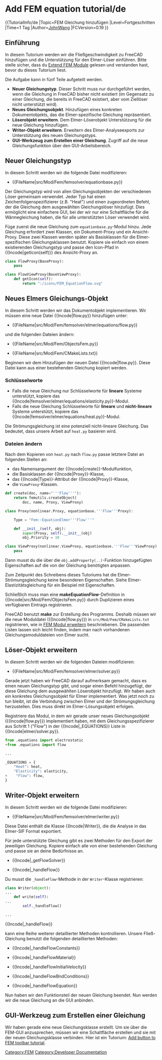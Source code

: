 # Add FEM equation tutorial/de



{{TutorialInfo/de
|Topic=FEM Gleichung hinzufügen
|Level=Fortgeschritten
|Time=1 Tag
|Author=[JohnWang](User:JohnWang.md)
|FCVersion=0.19
}}

## Einführung

In diesem Tutorium werden wir die Fließgeschwindigkeit zu FreeCAD hinzufügen und die Unterstützung für den Elmer-Löser einführen. Bitte stelle sicher, dass du [Extend FEM Module](Extend_FEM_Module/de.md) gelesen und verstanden hast, bevor du dieses Tutorium liest.

Die Aufgabe kann in fünf Teile aufgeteilt werden.

-   **Neuer Gleichungstyp**. Dieser Schritt muss nur durchgeführt werden, wenn die Gleichung in FreeCAD bisher nicht existiert (im Gegensatz zu einer Gleichung, die bereits in FreeCAD existiert, aber vom Ziellöser nicht unterstützt wird).
-   **Neues Gleichungsobjekt**. Hinzufügen eines konkreten Dokumentobjekts, das die Elmer-spezifische Gleichung repräsentiert.
-   **Löserobjekt erweitern**. Dem Elmer-Löserobjekt Unterstützung für die neue Gleichung hinzufügen.
-   **Writer-Objekt erweitern**. Erweitern des Elmer-Analyseexports zur Unterstützung des neuen Gleichungstyps.
-   **GUI-Werkzeug zum Erstellen einer Gleichung**. Zugriff auf die neue Gleichungsfunktion über den GUI-Arbeitsbereich.

## Neuer Gleichungstyp 

In diesem Schritt werden wir die folgende Datei modifizieren:

-    {{FileName|src/Mod/Fem/femsolver/equationbase.py}}
    

Der Gleichungstyp wird von allen Gleichungsobjekten der verschiedenen Löser gemeinsam verwendet. Jeder Typ hat einen Zeichenfolgenspezifizierer (z.B. \"Heat\") und einen zugeordneten Befehl, der die Gleichung dem ausgewählten Gleichungslöser hinzufügt. Dies ermöglicht eine einfachere GUI, bei der wir nur eine Schaltfläche für die Wärmegleichung haben, die für alle unterstützten Löser verwendet wird.

Füge zuerst die neue Gleichung zum `equationbase.py`-Modul hinzu. Jede Gleichung erfordert zwei Klassen, ein Dokument-Proxy und ein Ansicht-Proxy. Diese zwei Klassen werden später als Basisklassen für die Elmer-spezifischen Gleichungsklassen benutzt. Kopiere sie einfach von einem existierenden Gleichungstyp und passe den Icon-Pfad in {{Incode|getIcon(self)}} des Ansicht-Proxy an.


```python
class FlowProxy(BaseProxy):
    pass

class FlowViewProxy(BaseViewProxy):
    def getIcon(self):
        return ":/icons/FEM_EquationFlow.svg"
```

## Neues Elmers Gleichungs-Objekt 

In diesem Schritt werden wir das Dokumentobjekt implementieren. Wir müssen eine neue Datei {{Incode|flow.py}} hinzufügen unter:

-    {{FileName|src/Mod/Fem/femsolver/elmer/equations/flow.py}}
    

und die folgenden Dateien ändern:

-    {{FileName|src/Mod/Fem/ObjectsFem.py}}
    

-    {{FileName|src/Mod/Fem/CMakeLists.txt}}
    

Beginnen wir dem Hinzufügen der neuen Datei {{Incode|flow.py}}. Diese Datei kann aus einer bestehenden Gleichung kopiert werden.

### Schlüsselworte

-   Falls die neue Gleichung nur Schlüsselworte für **lineare** Systeme unterstützt, kopiere das {{Incode|femsolver/elmer/equations/elasticity.py}}-Modul.
-   Falls die neue Gleichung Schlüsselworte für **lineare** und **nicht-lineare** Systeme unterstützt, kopiere das {{Incode|femsolver/elmer/equations/heat.py}}-Modul.

Die Strömungsgleichung ist eine potenziell nicht-lineare Gleichung. Das bedeutet, dass unsere Arbeit auf `heat.py` basieren wird.

### Dateien ändern 

Nach dem Kopieren von `heat.py` nach `flow.py` passe letztere Datei an folgenden Stellen an:

-   das Namensargument der {{Incode|create}}-Modulfunktion,
-   die Basisklassen der {{Incode|Proxy}}-Klasse,
-   das {{Incode|Type}}-Attribut der {{Incode|Proxy}}-Klasse,
-   die `ViewProxy`-Klassen.


```python
def create(doc, name="'''Flow'''"):
    return femutils.createObject(
        doc, name, Proxy, ViewProxy)

class Proxy(nonlinear.Proxy, equationbase.'''Flow'''Proxy):

    Type = "Fem::EquationElmer'''Flow'''"

    def __init__(self, obj):
        super(Proxy, self).__init__(obj)
        obj.Priority = 10

class ViewProxy(nonlinear.ViewProxy, equationbase.'''Flow'''ViewProxy):
    pass
```

Dann musst du die über die `obj.addProperty(..)`-Funktion hinzugefügten Eigenschaften auf die von der Gleichung benötigten anpassen.

Zum Zeitpunkt des Schreibens dieses Tutoriums hat die Elmer-Strömungsgleichung keine besonderen Eigenschaften. Siehe Elmer-Elastizitätsgleichung für ein Beispiel mit Eigenschaften.

Schließlich muss man eine **makeEquationFlow**-Definition in {{Incode|src/Mod/Fem/ObjectsFem.py}} durch Duplizieren eines verfügbaren Eintrags registrieren.

FreeCAD benutzt **make** zur Erstellung des Programms. Deshalb müssen wir die neue Moduldatei ({{Incode|flow.py}}) in `src/Mod/Fem/CMakeLists.txt` registrieren, wie in [FEM Modul erweitern](https://www.freecadweb.org/wiki/Extend_FEM_Module) beschriebenen. Die passenden Listen lassen sich leicht finden, indem man nach vorhandenen Gleichungsmoduldateien von Elmer sucht.

## Löser-Objekt erweitern 

In diesem Schritt werden wir die folgenden Dateien modifizieren:

-    {{FileName|src/Mod/Fem/femsolver/elmer/solver.py}}
    

Gerade jetzt haben wir FreeCAD darauf aufmerksam gemacht, dass es einen neuen Gleichungstyp gibt, und sogar einen Befehl hinzugefügt, der diese Gleichung dem ausgewählten Löserobjekt hinzufügt. Wir haben auch ein konkretes Gleichungsobjekt für Elmer implementiert. Was jetzt noch zu tun bleibt, ist die Verbindung zwischen Elmer und der Strömungsgleichung herzustellen. Dies muss direkt im Elmer-Lösungsobjekt erfolgen.

Registriere das Modul, in dem wir gerade unser neues Gleichungsobjekt ({{Incode|flow.py}}) implementiert haben, mit dem Gleichungsspezifizierer aus Schritt 1 (\"Flow\") in der {{Incode|_EQUATIONS}} Liste in {{Incode|elmer/solver.py}}.


```python
from .equations import electrostatic
+from .equations import flow

...

_EQUATIONS = {
    "Heat": heat,
    "Elasticity": elasticity,
+    "Flow": flow,
}
```

## Writer-Objekt erweitern 

In diesem Schritt werden wir die folgende Datei modifizieren:

-    {{FileName|src/Mod/Fem/femsolver/elmer/writer.py}}
    

Diese Datei enthält die Klasse {{Incode|Writer}}, die die Analyse in das Elmer-SIF Format exportiert.

Für jede unterstützte Gleichung gibt es zwei Methoden für den Export der jeweiligen Gleichung. Kopiere einfach alle von einer bestehenden Gleichung und passe sie an deine Bedürfnisse an.

-    {{Incode|_getFlowSolver}}
    

-    {{Incode|_handleFlow}}
    

Du musst die `_handleFlow`-Methode in der `Writer`-Klasse registrieren:


```python
class Writer(object):
...
    def write(self):
...
        self._handleFlow()

...

```


{{Incode|_handleFlow}}

kann eine Reihe weiterer detaillierter Methoden kontrollieren. Unsere Fließ-Gleichung benutzt die folgenden detaillierten Methoden:

-    {{Incode|_handleFlowConstants}}
    

-    {{Incode|_handleFlowMaterial}}
    

-    {{Incode|_handleFlowInitialVelocity}}
    

-    {{Incode|_handleFlowBndConditions}}
    

-    {{Incode|_handleFlowEquation}}
    

Nun haben wir den Funktionsteil der neuen Gleichung beendet. Nun werden wir die neue Gleichung an die GUI anbinden.

## GUI-Werkzeug zum Erstellen einer Gleichung 

Wir haben gerade eine neue Gleichungsklasse erstellt. Um sie über die FEM-GUI anzusprechen, müssen wir eine Schaltfläche erstellen und sie mit der neuen Gleichungsklasse verbinden. Hier ist ein Tutorium: [Add button to FEM toolbar tutorial](Add_button_to_FEM_toolbar_tutorial/de.md).

[Category:FEM](Category:FEM.md) [Category:Developer Documentation](Category:Developer_Documentation.md)

